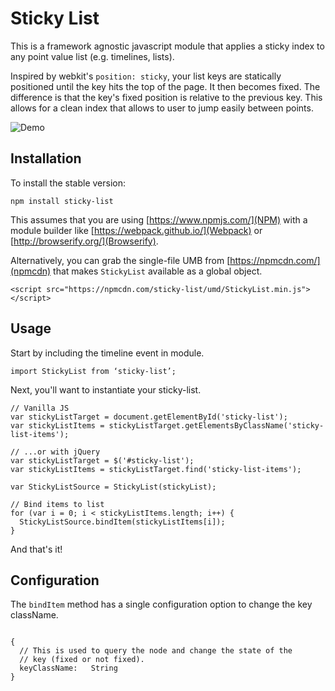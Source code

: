 # Sticky List

This is a framework agnostic javascript module that applies a sticky index to any point value list (e.g. timelines, lists).

Inspired by webkit's `position: sticky`, your list keys are statically positioned until the key hits the top of the page. It then becomes fixed. The difference is that the key's fixed position is relative to the previous key. This allows for a clean index that allows to user to jump easily between points.

![Demo](https://travis-ci.org/rnolan3/fluid-timeline.svg)

## Installation

To install the stable version:

```
npm install sticky-list
```

This assumes that you are using [https://www.npmjs.com/](NPM) with a module builder like [https://webpack.github.io/](Webpack) or [http://browserify.org/](Browserify).

Alternatively, you can grab the single-file UMB from [https://npmcdn.com/](npmcdn) that makes `StickyList` available as a global object.

```
<script src="https://npmcdn.com/sticky-list/umd/StickyList.min.js"></script>
```

## Usage

Start by including the timeline event in module.

```
import StickyList from ‘sticky-list’;
```

Next, you'll want to instantiate your sticky-list.

```
// Vanilla JS
var stickyListTarget = document.getElementById('sticky-list');
var stickyListItems = stickyListTarget.getElementsByClassName('sticky-list-items');

// ...or with jQuery
var stickyListTarget = $('#sticky-list');
var stickyListItems = stickyListTarget.find('sticky-list-items');

var StickyListSource = StickyList(stickyList);

// Bind items to list
for (var i = 0; i < stickyListItems.length; i++) {
  StickyListSource.bindItem(stickyListItems[i]);
}
```

And that's it!

## Configuration

The `bindItem` method has a single configuration option to change the key className.

```

{
  // This is used to query the node and change the state of the
  // key (fixed or not fixed).
  keyClassName:   String  
}

```
